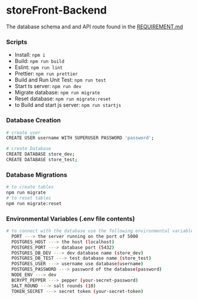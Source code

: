 # storeFront-Backend

The database schema and and API route found in the [REQUIREMENT.md](REQUIREMENTS.md)

### Scripts

-   Install: `npm i`
-   Build: `npm run build`
-   Eslint: `npm run lint`
-   Prettier: `npm run prettier`
-   Build and Run Unit Test: `npm run test`
-   Start ts server: `npm run dev`
-   Migrate database: `npm run migrate`
-   Reset database: `npm run migrate:reset`
-   to Build and start js server: `npm run startjs`

### Database Creation

```sh
# create user
CREATE USER username WITH SUPERUSER PASSWORD 'password';

# create Database
CREATE DATABASE store_dev;
CREATE DATABASE store_test;
```

### Database Migrations

```sh
# to create tables
npm run migrate
# to reset tables
npm run migrate:reset
```

### Environmental Variables (.env file contents)

```sh
# to connect with the database use the following environmental variables
  PORT ---> the server running on the port of 5000
  POSTGRES_HOST ---> the host (localhost)
  POSTGRES_PORT ---> database port (5432)
  POSTGRES_DB_DEV ---> dev database name (store_dev)
  POSTGRES_DB_TEST ---> test database name (store_test)
  POSTGRES_USER ---> username use database(username)
  POSTGRES_PASSWORD ---> password of the database(password)
  NODE_ENV ---> dev
  BCRYPT_PEPPER ---> pepper (your-secret-password)
  SALT_ROUND ---> salt rounds (10)
  TOKEN_SECRET ---> secret token (your-secret-token)

```
